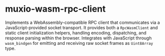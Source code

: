 # muxio-wasm-rpc-client

Implements a WebAssembly-compatible RPC client that communicates via a JavaScript-provided socket transport. It provides both a `RpcWasmClient` and static client initialization helpers, handling encoding, dispatching, and response parsing within the browser. Integrates with JavaScript through `wasm_bindgen` for emitting and receiving raw socket frames as `Uint8Array` type.
